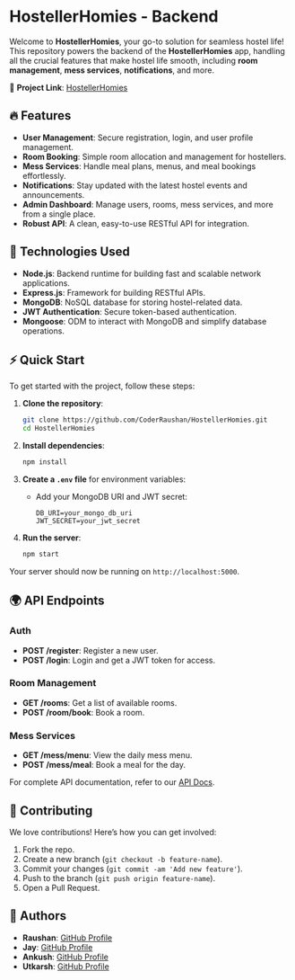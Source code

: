 # HostellerHomies - Backend

Welcome to **HostellerHomies**, your go-to solution for seamless hostel life! This repository powers the backend of the **HostellerHomies** app, handling all the crucial features that make hostel life smooth, including **room management**, **mess services**, **notifications**, and more.

🚀 **Project Link**: [HostellerHomies](https://github.com/CoderRaushan/HostellerHomies)

## 🔥 Features

- **User Management**: Secure registration, login, and user profile management.
- **Room Booking**: Simple room allocation and management for hostellers.
- **Mess Services**: Handle meal plans, menus, and meal bookings effortlessly.
- **Notifications**: Stay updated with the latest hostel events and announcements.
- **Admin Dashboard**: Manage users, rooms, mess services, and more from a single place.
- **Robust API**: A clean, easy-to-use RESTful API for integration.

## 🚀 Technologies Used

- **Node.js**: Backend runtime for building fast and scalable network applications.
- **Express.js**: Framework for building RESTful APIs.
- **MongoDB**: NoSQL database for storing hostel-related data.
- **JWT Authentication**: Secure token-based authentication.
- **Mongoose**: ODM to interact with MongoDB and simplify database operations.

## ⚡️ Quick Start

To get started with the project, follow these steps:

1. **Clone the repository**:
    ```bash
    git clone https://github.com/CoderRaushan/HostellerHomies.git
    cd HostellerHomies
    ```

2. **Install dependencies**:
    ```bash
    npm install
    ```

3. **Create a `.env` file** for environment variables:
    - Add your MongoDB URI and JWT secret:
        ```env
        DB_URI=your_mongo_db_uri
        JWT_SECRET=your_jwt_secret
        ```

4. **Run the server**:
    ```bash
    npm start
    ```

Your server should now be running on `http://localhost:5000`.

## 🌍 API Endpoints

### Auth
- **POST /register**: Register a new user.
- **POST /login**: Login and get a JWT token for access.

### Room Management
- **GET /rooms**: Get a list of available rooms.
- **POST /room/book**: Book a room.

### Mess Services
- **GET /mess/menu**: View the daily mess menu.
- **POST /mess/meal**: Book a meal for the day.

For complete API documentation, refer to our [API Docs](#).

## 🤝 Contributing

We love contributions! Here’s how you can get involved:

1. Fork the repo.
2. Create a new branch (`git checkout -b feature-name`).
3. Commit your changes (`git commit -am 'Add new feature'`).
4. Push to the branch (`git push origin feature-name`).
5. Open a Pull Request.

## 🌟 Authors

- **Raushan**: [GitHub Profile](https://github.com/CoderRaushan)
- **Jay**: [GitHub Profile](https://github.com/your-github)
- **Ankush**: [GitHub Profile](https://github.com/ankush-github)
- **Utkarsh**: [GitHub Profile](https://github.com/utkarsh-github)

